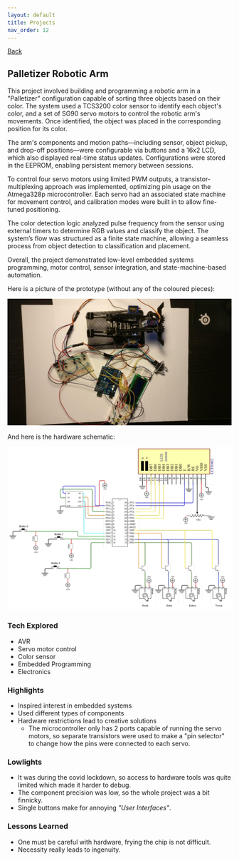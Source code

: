 ```yaml
---
layout: default
title: Projects
nav_order: 12
---
```


[Back](/projects.md)

## Palletizer Robotic Arm

This project involved building and programming a robotic arm in a "Palletizer" configuration capable of sorting three objects based on their color. The system used a TCS3200 color sensor to identify each object's color, and a set of SG90 servo motors to control the robotic arm's movements. Once identified, the object was placed in the corresponding position for its color.

The arm's components and motion paths—including sensor, object pickup, and drop-off positions—were configurable via buttons and a 16x2 LCD, which also displayed real-time status updates. Configurations were stored in the EEPROM, enabling persistent memory between sessions.

To control four servo motors using limited PWM outputs, a transistor-multiplexing approach was implemented, optimizing pin usage on the Atmega328p microcontroller. Each servo had an associated state machine for movement control, and calibration modes were built in to allow fine-tuned positioning.

The color detection logic analyzed pulse frequency from the sensor using external timers to determine RGB values and classify the object. The system’s flow was structured as a finite state machine, allowing a seamless process from object detection to classification and placement.

Overall, the project demonstrated low-level embedded systems programming, motor control, sensor integration, and state-machine-based automation.

Here is a picture of the prototype (without any of the coloured pieces):

![prototype](/images/projects/palletizer/prototype.jpg)

And here is the hardware schematic:

![schematic](/images/projects/palletizer/schematic.png)

### Tech Explored

- AVR
- Servo motor control
- Color sensor
- Embedded Programming
- Electronics

### Highlights

- Inspired interest in embedded systems
- Used different types of components
- Hardware restrictions lead to creative solutions
  - The microcontroller only has 2 ports capable of running the servo motors, so separate transistors were used to make a "pin selector" to change how the pins were connected to each servo.

### Lowlights

- It was during the covid lockdown, so access to hardware tools was quite limited which made it harder to debug.
- The component precision was low, so the whole project was a bit finnicky.
- Single buttons make for annoying _"User Interfaces"_.

### Lessons Learned

- One must be careful with hardware, frying the chip is not difficult.
- Necessity really leads to ingenuity.
